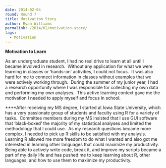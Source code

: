```yaml
---
date: 2014-02-04
round: Round 7
title: Motivation Story
author: Ryan Williams
permalink: /2014/02/motivation-story/
tags:
  - Motivation
---
```

**Motivation to Learn**

As an undergraduate student, I had no real drive to learn at all until I became involved in research.  Without any application for what we were learning in classes or &#8216;hands-on&#8217; activities, I could not focus.  It was also hard for me to connect information in classes without examples that we were actively working through.  During the summer of my junior year, I had a research opportunity where I was responsible for collecting my own data and performing my own analyses.  This active learning context gave me the motivation I needed to apply myself and focus in school.

****After receiving my MS degree, I started at Iowa State University, which has a very passionate group of students and faculty using R for a variety of tasks.  Committee members during my MS insisted that I use GUI software that &#8216;black-boxed&#8217; the majority of my statistical analyses and limited the methodology that I could use.  As my research questions became more complex, I needed to pick up R skills to be satisfied with my analysis.  Learning R allowed me more freedom to do what I wanted and also got me interested in learning other languages that could maximize my productivity.  Being able to actively write code, break it, and improve my scripts became a part of my daily life and has pushed me to keep learning about R, other languages, and how to use them to maximize my productivity.

&nbsp;
